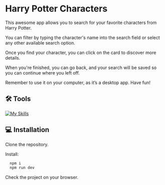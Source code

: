 
# Harry Potter Characters


This awesome app allows you to search for your favorite characters from Harry Potter. 

You can filter by typing the character's name into the search field or select any other available search option. 

Once you find your character, you can click on the card to discover more details. 

When you're finished, you can go back, and your search will be saved so you can continue where you left off. 

Remember to use it on your computer, as it’s a desktop app. Have fun!


## 🛠 Tools


[![My Skills](https://skillicons.dev/icons?i=js,html,sass,vite,react,git)](https://skillicons.dev)
## 💻 Installation

Clone the repository.

Install:

```bash
  npm i
  npm run dev
```
Check the project on your browser.
    
